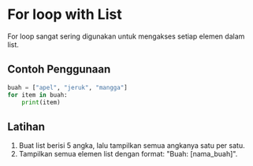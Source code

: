 # For loop with List

For loop sangat sering digunakan untuk mengakses setiap elemen dalam list.

## Contoh Penggunaan
```python
buah = ["apel", "jeruk", "mangga"]
for item in buah:
    print(item)
```

## Latihan
1. Buat list berisi 5 angka, lalu tampilkan semua angkanya satu per satu.
2. Tampilkan semua elemen list dengan format: "Buah: [nama_buah]".
